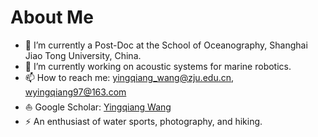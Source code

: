 # About Me
- 🏫 I’m currently a Post-Doc at the School of Oceanography, Shanghai Jiao Tong University, China.
- 🔭 I’m currently working on acoustic systems for marine robotics.
- 📫 How to reach me: yingqiang_wang@zju.edu.cn, wyingqiang97@163.com
- ⛵ Google Scholar: [Yingqiang Wang](https://scholar.google.com/citations?user=_0x40UYAAAAJ&hl=en)
- ⚡ An enthusiast of water sports, photography, and hiking.
